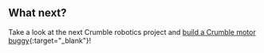 ## What next?

Take a look at the next Crumble robotics project and [build a Crumble motor buggy](https://projects.raspberrypi.org/en/projects/build-crumble-motor-buggy){:target="_blank"}!